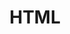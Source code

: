 ---
title: HTML
eleventyNavigation:
  title: HTML
  key: dg_extras_html
  parent: dg_extras
  order: 1
layout: "../de/extras/html.md"
---